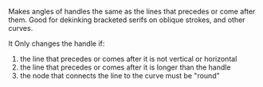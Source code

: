 Makes angles of handles the same as the lines that precedes or come after them. Good for dekinking bracketed serifs on oblique strokes, and other curves.

It Only changes the handle if:
1. the line that precedes or comes after it is not vertical or horizontal
2. the line that precedes or comes after it is longer than the handle
3. the node that connects the line to the curve must be "round"

